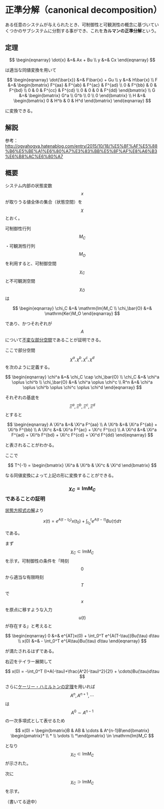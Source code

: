 # 正準分解（canonical decomposition）

ある任意のシステムが与えられたとき、可制御性と可観測性の概念に基づいていくつかのサブシステムに分割する事ができ、これを**カルマンの正準分解**という。

## 定理

$$
\begin{eqnarray}
\dot{x} &=& Ax + Bu \\
y &=& Cx
\end{eqnarray}
$$

は適当な同値変換を用いて

$$
\begin{eqnarray}
\dot{\bar{x}} &=& F\bar{x} + Gu \\
y &=& H\bar{x} \\
F &=& \begin{bmatrix}
F^{aa} & F^{ab} & F^{ac} & F^{ad} \\
0 & F^{bb} & 0 & F^{bd} \\
0 & 0 & F^{cc} & F^{cd} \\
0 & 0 & 0 & F^{dd}
\end{bmatrix} \\
G &=& \begin{bmatrix}
G^a \\ G^b \\ 0 \\ 0
\end{bmatrix} \\
H &=& \begin{bmatrix}
0 & H^b & 0 & H^d
\end{bmatrix}
\end{eqnarray}
$$

に変換できる。

## 解説

参考：http://ogyahogya.hatenablog.com/entry/2015/10/18/%E5%8F%AF%E5%88%B6%E5%BE%A1%E6%80%A7%E3%83%BB%E5%8F%AF%E8%A6%B3%E6%B8%AC%E6%80%A7

## 概要

システム内部の状態変数 $$x$$ が取りうる値全体の集合（状態空間）を $$\chi$$ とおく。

可制御性行列 $$M_C$$・可観測性行列 $$M_O$$ を利用すると、可制御空間 $$\chi_C$$ と不可観測空間 $$\chi_\bar{O}$$ は

$$
\begin{eqnarray}
\chi_C &=& \mathrm{Im}M_C \\
\chi_\bar{O} &=& \mathrm{Ker}M_O
\end{eqnarray}
$$

であり、かつそれぞれが $$A$$ について[不変な部分空間](../../mathematics/linear_algebra/vector_space.md#不変部分空間)であることが証明できる。

ここで部分空間 $$\chi^a, \chi^b, \chi^c, \chi^d$$ を次のように定義する。

$$
\begin{eqnarray}
\chi^a &=& \chi_C \cap \chi_\bar{O} \\
\chi_C &=& \chi^a \oplus \chi^b \\
\chi_\bar{O} &=& \chi^a \oplus \chi^c \\
R^n &=& \chi^a \oplus \chi^b \oplus \chi^c \oplus \chi^d
\end{eqnarray}
$$

それぞれの基底を $$\Xi^a, \Xi^b, \Xi^c, \Xi^d$$ とすると

$$
\begin{eqnarray}
A \Xi^a &=& \Xi^a F^{aa} \\
A \Xi^b &=& \Xi^a F^{ab} + \Xi^b F^{bb} \\
A \Xi^c &=& \Xi^a F^{ac} + \Xi^c F^{cc} \\
A \Xi^d &=& \Xi^a F^{ad} + \Xi^b F^{bd} + \Xi^c F^{cd} + \Xi^d F^{dd}
\end{eqnarray}
$$

と表されることがわかる。

ここで

$$
T^{-1} = \begin{bmatrix} \Xi^a & \Xi^b & \Xi^c & \Xi^d \end{bmatrix}
$$

なる同値変換によって上記の形に変換することができる。

### $$\chi_C = \mathrm{Im}M_C$$ であることの証明

[状態方程式の解](state_space_equation.md#状態方程式の解)より

$$
x(t) = e^{A(t-t_0)}x(t_0) + \int_{t_0}^t e^{A(t-\tau)} B u(\tau) d\tau
$$

である。

まず $$\chi_C \subset \mathrm{Im}M_C$$ を示す。可制御性の条件を「時刻 $$0$$ から適当な有限時刻 $$T$$ で $$x$$ を原点に移すような入力 $$u(t)$$ が存在する」と考えると

$$
\begin{eqnarray}
0 &=& e^{AT}x(0) + \int_0^T e^{A(T-\tau)}Bu(\tau) d\tau \\
x(0) &=& - \int_0^T e^{A\tau}Bu(\tau) d\tau
\end{eqnarray}
$$

が満たされるはずである。

右辺をテイラー展開して

$$
x(0) = -\int_0^T (I+A(-\tau)+\frac{A^2(-\tau)^2}{2!} + \cdots)Bu(\tau)d\tau
$$

さらに[ケーリー・ハミルトンの定理](../../mathematics/linear_algebra/cayley_hamilton.md)を用いれば $$A^n, A^{n+1}, \cdots$$ は $$A^0 \sim A^{n-1}$$ の一次多項式として表せるため

$$
x(0) = \begin{bmatrix}B & AB & \cdots & A^{n-1}B\end{bmatrix} \begin{pmatrix}* \\ * \\ \vdots \\ *\end{pmatrix} \in \mathrm{Im}M_C
$$

となり $$\chi_C \subset \mathrm{Im}M_C$$ が示された。

次に $$\chi_C \supset \mathrm{Im}M_C$$ を示す。

（書いてる途中）
